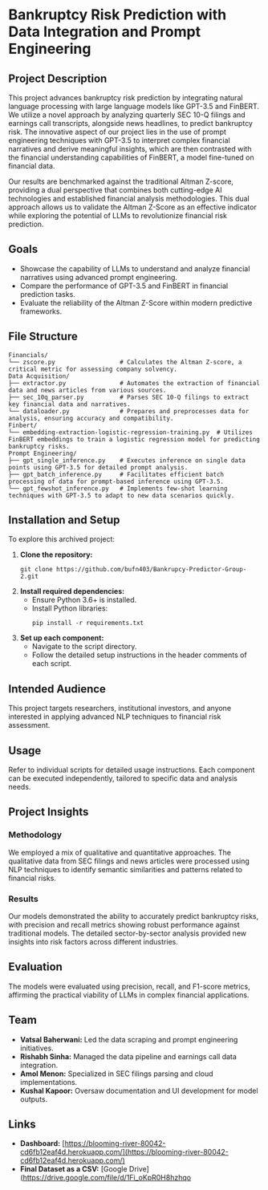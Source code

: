 # Bankruptcy Risk Prediction with Data Integration and Prompt Engineering

## Project Description
This project advances bankruptcy risk prediction by integrating natural language processing with large language models like GPT-3.5 and FinBERT. We utilize a novel approach by analyzing quarterly SEC 10-Q filings and earnings call transcripts, alongside news headlines, to predict bankruptcy risk. The innovative aspect of our project lies in the use of prompt engineering techniques with GPT-3.5 to interpret complex financial narratives and derive meaningful insights, which are then contrasted with the financial understanding capabilities of FinBERT, a model fine-tuned on financial data.

Our results are benchmarked against the traditional Altman Z-score, providing a dual perspective that combines both cutting-edge AI technologies and established financial analysis methodologies. This dual approach allows us to validate the Altman Z-Score as an effective indicator while exploring the potential of LLMs to revolutionize financial risk prediction.

## Goals
- Showcase the capability of LLMs to understand and analyze financial narratives using advanced prompt engineering.
- Compare the performance of GPT-3.5 and FinBERT in financial prediction tasks.
- Evaluate the reliability of the Altman Z-Score within modern predictive frameworks.

## File Structure
```
Financials/
└── zscore.py                  # Calculates the Altman Z-score, a critical metric for assessing company solvency.
Data Acquisition/
├── extractor.py               # Automates the extraction of financial data and news articles from various sources.
├── sec_10q_parser.py          # Parses SEC 10-Q filings to extract key financial data and narratives.
└── dataloader.py              # Prepares and preprocesses data for analysis, ensuring accuracy and compatibility.
Finbert/
└── embedding-extraction-logistic-regression-training.py  # Utilizes FinBERT embeddings to train a logistic regression model for predicting bankruptcy risks.
Prompt Engineering/
├── gpt_single_inference.py    # Executes inference on single data points using GPT-3.5 for detailed prompt analysis.
├── gpt_batch_inference.py     # Facilitates efficient batch processing of data for prompt-based inference using GPT-3.5.
└── gpt_fewshot_inference.py   # Implements few-shot learning techniques with GPT-3.5 to adapt to new data scenarios quickly.
```

## Installation and Setup
To explore this archived project:
1. **Clone the repository:**
   ```
   git clone https://github.com/bufn403/Bankrupcy-Predictor-Group-2.git
   ```
2. **Install required dependencies:**
   - Ensure Python 3.6+ is installed.
   - Install Python libraries:
     ```
     pip install -r requirements.txt
     ```
3. **Set up each component:**
   - Navigate to the script directory.
   - Follow the detailed setup instructions in the header comments of each script.

## Intended Audience
This project targets researchers, institutional investors, and anyone interested in applying advanced NLP techniques to financial risk assessment.

## Usage
Refer to individual scripts for detailed usage instructions. Each component can be executed independently, tailored to specific data and analysis needs.

## Project Insights
### Methodology
We employed a mix of qualitative and quantitative approaches. The qualitative data from SEC filings and news articles were processed using NLP techniques to identify semantic similarities and patterns related to financial risks.

### Results
Our models demonstrated the ability to accurately predict bankruptcy risks, with precision and recall metrics showing robust performance against traditional models. The detailed sector-by-sector analysis provided new insights into risk factors across different industries.

## Evaluation
The models were evaluated using precision, recall, and F1-score metrics, affirming the practical viability of LLMs in complex financial applications.

## Team
- **Vatsal Baherwani:** Led the data scraping and prompt engineering initiatives.
- **Rishabh Sinha:** Managed the data pipeline and earnings call data integration.
- **Amol Menon:** Specialized in SEC filings parsing and cloud implementations.
- **Kushal Kapoor:** Oversaw documentation and UI development for model outputs.

## Links
- **Dashboard:** [https://blooming-river-80042-cd6fb12eaf4d.herokuapp.com/](https://blooming-river-80042-cd6fb12eaf4d.herokuapp.com/)
- **Final Dataset as a CSV:** [Google Drive](https://drive.google.com/file/d/1Fi_oKpR0H8hzhqo